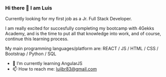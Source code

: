 ### Hi there 👋 I am Luis

Currently looking for my first job as a Jr. Full Stack Developer.

I am really excited for succesfully completing my bootcamp with 4Gekks Academy, and is the time to put all that knowledge into work, and of course, continue this learning process.

My main programming languages/platform are: REACT / JS / HTML / CSS / Bootstrap / Python / SQL

- 🌱 I’m currently learning AngularJS
- 📫 How to reach me: luijbr83@gmail.com

